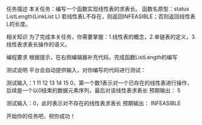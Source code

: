 任务描述
本关任务：编写一个函数实现线性表的求表长。
函数名原型：status ListLength(LinkList L)
若线性表L不存在，则返回INFEASIBLE；否则返回线性表L的长度。

相关知识
为了完成本关任务，你需要掌握：1.线性表的概念，2.单链表的定义，3.线性表求表长操作的语义。

编程要求
根据提示，在右侧编辑器补充代码，完成函数ListLength的编写

测试说明
平台会自动提供输入，对你编写的代码进行测试：

测试输入：1 11 12 13 14 15 0，第一个数1表示对一个已存在的线性表进行操作，后续是一个以0结束的数据元素序列，最后对该线性表求表长
预期输出：
5

测试输入：0，此时表示对不存在的线性表求表长
预期输出：
INFEASIBLE

开始你的任务吧，祝你成功！